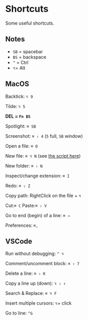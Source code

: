 # Shortcuts

Some useful shortcuts.

## Notes

* `SB` = spacebar
* `BS` = backspace
* `^` = Ctrl
* `⌥`= Alt

## MacOS

Backtick: `⌥ 9`

Tilde: `⌥ 5`

**DEL = `Fn BS`**

Spotlight: `⌘ SB`

Screenshot: `⌘ ⇧ 4` (`5` full, `SB` window)

Open a file: `⌘ O`

New file: `⌘ ⌥ N` (see [the script here](https://apple.stackexchange.com/questions/129699/create-a-new-txt-file-in-finder-keyboard-shortcut))

New folder: `⌘ ⇧ N`

Inspect/change extension: `⌘ I`

Redo: `⌘ ⇧ Z`

Copy path: RightClick on the file + `⌥`

Cut:`⌘ C` Paste:`⌘ ⇧ V`

Go to end (begin) of a line: `⌘ →`

Preferences: `⌘,`

## VSCode

Run without debugging: `^ ⌥`

Comment/uncomment block: `⌘ ⇧ 7`

Delete a line: `⌘ ⇧ K`

Copy a line up (down): `⌥ ⇧ ↑`

Search & Replace: `⌘ ⌥ F`

Insert multiple cursors: `⌥`+ click

Go to line: `^G`
